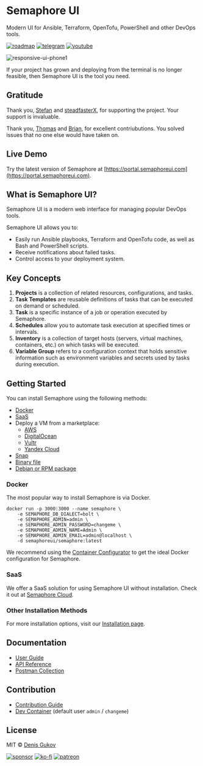 # Semaphore UI

Modern UI for Ansible, Terraform, OpenTofu, PowerShell and other DevOps tools.

[![roadmap](https://img.shields.io/badge/roadmap-gray?style=for-the-badge&logo=github)](https://github.com/orgs/semaphoreui/projects/11)
[![telegram](https://img.shields.io/badge/discord_community-510b80?style=for-the-badge&logo=discord)](https://discord.gg/5R6k7hNGcH) 
[![youtube](https://img.shields.io/badge/youtube_channel-red?style=for-the-badge&logo=youtube)](https://www.youtube.com/@semaphoreui) 
<!-- [![docker](https://img.shields.io/badge/container_configurator-white?style=for-the-badge&logo=docker)](https://semaphoreui.com/install/docker/) -->

![responsive-ui-phone1](https://user-images.githubusercontent.com/914224/134777345-8789d9e4-ff0d-439c-b80e-ddc56b74fcee.png)

If your project has grown and deploying from the terminal is no longer feasible, then Semaphore UI is the tool you need.

## Gratitude

Thank you, [Stefan](https://github.com/stefanux) and [steadfasterX](https://github.com/steadfasterX), for supporting the project. Your support is invaluable.

Thank you, [Thomas](https://github.com/tboerger) and [Brian](https://github.com/Omicron7), for excellent contriubutions. You solved issues that no one else would have taken on.

## Live Demo

Try the latest version of Semaphore at [https://portal.semaphoreui.com](https://portal.semaphoreui.com).


## What is Semaphore UI?

Semaphore UI is a modern web interface for managing popular DevOps tools.

Semaphore UI allows you to:
* Easily run Ansible playbooks, Terraform and OpenTofu code, as well as Bash and PowerShell scripts.
* Receive notifications about failed tasks.
* Control access to your deployment system.

## Key Concepts

1. **Projects** is a collection of related resources, configurations, and tasks.
2. **Task Templates** are reusable definitions of tasks that can be executed on demand or scheduled.
3. **Task** is a specific instance of a job or operation executed by Semaphore.
4. **Schedules** allow you to automate task execution at specified times or intervals.
5. **Inventory** is a collection of target hosts (servers, virtual machines, containers, etc.) on which tasks will be executed.
6. **Variable Group** refers to a configuration context that holds sensitive information such as environment variables and secrets used by tasks during execution.

## Getting Started

You can install Semaphore using the following methods:
* [Docker](https://semaphoreui.com/install/docker)
* [SaaS](https://portal.semaphoreui.com)
* Deploy a VM from a marketplace:
  * [AWS](https://aws.amazon.com/marketplace/pp/prodview-xavlsdkqybxtq)
  * [DigitalOcean](https://marketplace.digitalocean.com/apps/semaphore?refcode=b55d7c0077b8&action=deploy)
  * [Vultr](https://www.vultr.com/marketplace/apps/semaphore)
  * [Yandex Cloud](https://yandex.cloud/ru/marketplace/products/fastlix/semaphore)
* [Snap](http://snapcraft.io/semaphore)
* [Binary file](https://semaphoreui.com/install/binary)
* [Debian or RPM package](https://semaphoreui.com/install/binary)

### Docker

The most popular way to install Semaphore is via Docker.

```
docker run -p 3000:3000 --name semaphore \
	-e SEMAPHORE_DB_DIALECT=bolt \
	-e SEMAPHORE_ADMIN=admin \
	-e SEMAPHORE_ADMIN_PASSWORD=changeme \
	-e SEMAPHORE_ADMIN_NAME=Admin \
	-e SEMAPHORE_ADMIN_EMAIL=admin@localhost \
	-d semaphoreui/semaphore:latest
```

We recommend using the [Container Configurator](https://semaphoreui.com/install/docker/) to get the ideal Docker configuration for Semaphore.

### SaaS

We offer a SaaS solution for using Semaphore UI without installation. Check it out at [Semaphore Cloud](https://portal.semaphoreui.com).

### Other Installation Methods

For more installation options, visit our [Installation page](https://semaphoreui.com/install).

## Documentation

* [User Guide](https://docs.semaphoreui.com)
* [API Reference](https://semaphoreui.com/api-docs)
* [Postman Collection](https://www.postman.com/semaphoreui)

## Contribution

* [Contribution Guide](https://github.com/semaphoreui/semaphore/blob/develop/CONTRIBUTING.md)
* [Dev Container](https://codespaces.new/semaphoreui/semaphore) (default user `admin` / `changeme`)

## License

MIT © [Denis Gukov](https://github.com/fiftin)

[![sponsor](https://img.shields.io/badge/become_a_sponsor-d9c7ff?style=for-the-badge&logo=github-sponsors)](https://github.com/sponsors/semaphoreui) [![ko-fi](https://img.shields.io/badge/buy_me_a_coffee-0ba0e0?style=for-the-badge&logo=kofi)](https://ko-fi.com/fiftin) [![patreon](https://img.shields.io/badge/become_a_patreon-teal?style=for-the-badge&logo=patreon)](https://www.patreon.com/semaphoreui)
